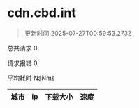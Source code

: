 
  # cdn.cbd.int

  > 更新时间 2025-07-27T00:59:53.273Z
  
  总共请求 0

  请求报错 0

  平均耗时 NaNms

|城市|ip|下载大小|速度|
|-----|----------|---|---|

  